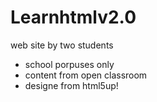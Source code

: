# Learnhtmlv2.0
web site by two students
- school porpuses only
- content from open classroom
- designe from html5up!
